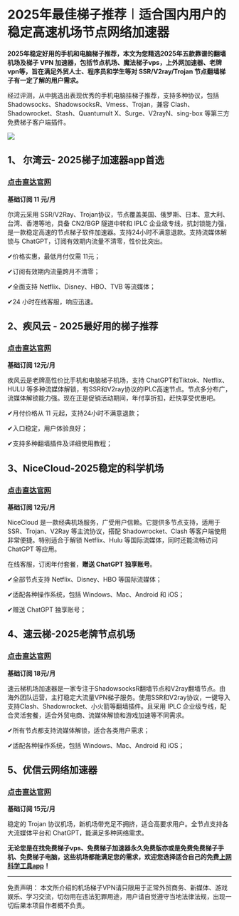 # 2025年最佳梯子推荐︱适合国内用户的稳定高速机场节点网络加速器

**2025年稳定好用的手机和电脑梯子推荐，本文为您精选2025年五款靠谱的翻墙机场及梯子 VPN 加速器，包括节点机场、魔法梯子vps，上外网加速器、老牌vpn等，旨在满足外贸人士、程序员和学生等对 SSR/V2ray/Trojan 节点翻墙梯子有一定了解的用户需求。**

经过评测，从中挑选出表现优秀的手机电脑挂梯子推荐，支持多种协议，包括 Shadowsocks、ShadowsocksR、Vmess、Trojan，兼容 Clash、Shadowrocket、Stash、Quantumult X、Surge、V2rayN、sing-box 等第三方免费梯子客户端插件。

![](https://www.cnvintage.org/assets/files/2024-12-11/1733889316-562435-image.png)

## 1、 尔湾云- 2025梯子加速器app首选

### [**点击直达官网**](https://go.1vpn.cc/ewan)
**基础订阅 11 元/月**

尔湾云采用 SSR/V2Ray、Trojan协议，节点覆盖美国、俄罗斯、日本、意大利、台湾、香港等地，具备 CN2/BGP 隧道中转和 IPLC 企业级专线，抗封锁能力强，是一款稳定高速的节点梯子软件加速器。支持24小时不满意退款。支持流媒体解锁与 ChatGPT，订阅有效期内流量不清零，性价比突出。

✔价格实惠，最低月付仅需 11元；

✔订阅有效期内流量跨月不清零；

✔全面支持 Netflix、Disney、HBO、TVB 等流媒体；

✔24 小时在线客服，响应迅速。

## 2、疾风云 - 2025最好用的梯子推荐
### [**点击直达官网**](https://go.1vpn.cc/jife)
**基础订阅 12元/月**

疾风云是老牌高性价比手机和电脑梯子机场，支持 ChatGPT和Tiktok、Netflix、HULU 等多种流媒体解锁，有SSR和V2ray协议的IPLC高速节点。节点多分布广，流媒体解锁能力强。现在正是促销活动期间，年付享折扣，赶快享受优惠吧。

✔月付价格从 11 元起，支持24小时不满意退款；

✔入口稳定，用户体验良好；

✔支持多种翻墙插件及详细使用教程；

## 3、NiceCloud-2025稳定的科学机场
### [**点击直达官网**](https://go.1vpn.cc/nisi)
**基础订阅 12元/月**

NiceCloud 是一款经典机场服务，广受用户信赖。它提供多节点支持，适用于 SSR、Trojan、V2Ray 等主流协议，搭配 Shadowrocket、Clash 等客户端使用非常便捷。特别适合于解锁 Netflix、Hulu 等国际流媒体，同时还能流畅访问 ChatGPT 等应用。

在线客服，订阅年付套餐，**赠送 ChatGPT 独享账号**。


✔全部节点支持 Netflix、Disney、HBO 等国际流媒体；

✔适配各种操作系统，包括 Windows、Mac、Android 和 iOS；

✔赠送 ChatGPT 独享账号；

## 4、速云梯-2025老牌节点机场
### [**点击直达官网**](https://go.1vpn.cc/suyu)
**基础订阅 18元/月**


速云梯机场加速器是一家专注于ShadowsocksR翻墙节点和V2ray翻墙节点。由海外团队运营，主打稳定大流量VPN梯子服务。使用SSR和V2ray协议，一键导入支持Clash、Shadowrocket、小火箭等翻墙插件。且采用 IPLC 企业级专线，配合灵活套餐，适合外贸电商、流媒体解锁和游戏加速等不同需求。

✔所有节点都支持流媒体解锁，适合各类用户需求；

✔适配各种操作系统，包括 Windows、Mac、Android 和 iOS；


## 5、优信云网络加速器
### [**点击直达官网**](https://go.1vpn.cc/uxin)
**基础订阅 15元/月**

稳定的 Trojan 协议机场，新机场带充足不拥挤，适合高要求用户。全节点支持各大流媒体平台和 ChatGPT，能满足多种网络需求。



**无论您是在找免费梯子vps、免费梯子加速器永久免费版亦或是免费免费梯子手机、免费梯子电脑，这些机场都能满足您的需求，欢迎您选择适合自己的免费[上网科学工具app](https://github.com/AlipJJ/Top5)！**

---
免责声明： 本文所介绍的机场梯子VPN请只限用于正常外贸商务、新媒体、游戏娱乐、学习交流，切勿用在违法犯罪用途，用户请自觉遵守当地法律法规，出现一切后果本项目作者概不负责。

